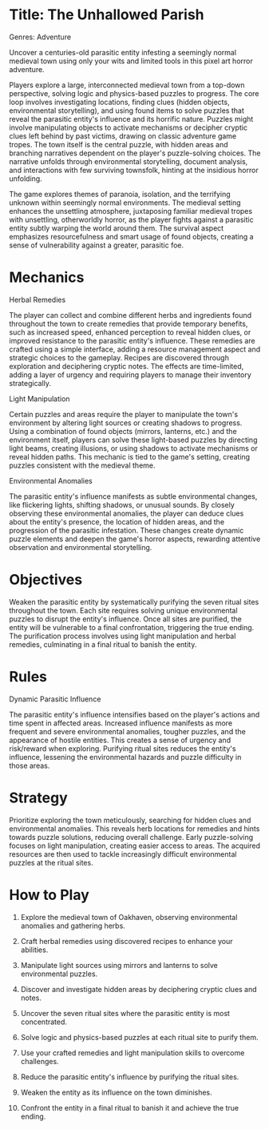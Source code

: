 # Title: The Unhallowed Parish

Genres: Adventure

Uncover a centuries-old parasitic entity infesting a seemingly normal medieval town using only your wits and limited tools in this pixel art horror adventure.

Players explore a large, interconnected medieval town from a top-down perspective, solving logic and physics-based puzzles to progress.  The core loop involves investigating locations, finding clues (hidden objects, environmental storytelling), and using found items to solve puzzles that reveal the parasitic entity's influence and its horrific nature.  Puzzles might involve manipulating objects to activate mechanisms or decipher cryptic clues left behind by past victims, drawing on classic adventure game tropes. The town itself is the central puzzle, with hidden areas and branching narratives dependent on the player's puzzle-solving choices.  The narrative unfolds through environmental storytelling, document analysis, and interactions with few surviving townsfolk, hinting at the insidious horror unfolding.

The game explores themes of paranoia, isolation, and the terrifying unknown within seemingly normal environments.  The medieval setting enhances the unsettling atmosphere, juxtaposing familiar medieval tropes with unsettling, otherworldly horror, as the player fights against a parasitic entity subtly warping the world around them. The survival aspect emphasizes resourcefulness and smart usage of found objects, creating a sense of vulnerability against a greater, parasitic foe.

# Mechanics

Herbal Remedies

The player can collect and combine different herbs and ingredients found throughout the town to create remedies that provide temporary benefits, such as increased speed, enhanced perception to reveal hidden clues, or improved resistance to the parasitic entity's influence.  These remedies are crafted using a simple interface, adding a resource management aspect and strategic choices to the gameplay.  Recipes are discovered through exploration and deciphering cryptic notes.  The effects are time-limited, adding a layer of urgency and requiring players to manage their inventory strategically.

Light Manipulation

Certain puzzles and areas require the player to manipulate the town's environment by altering light sources or creating shadows to progress.  Using a combination of found objects (mirrors, lanterns, etc.) and the environment itself, players can solve these light-based puzzles by directing light beams, creating illusions, or using shadows to activate mechanisms or reveal hidden paths.  This mechanic is tied to the game's setting, creating puzzles consistent with the medieval theme.

Environmental Anomalies

The parasitic entity's influence manifests as subtle environmental changes, like flickering lights, shifting shadows, or unusual sounds.  By closely observing these environmental anomalies, the player can deduce clues about the entity's presence, the location of hidden areas, and the progression of the parasitic infestation.  These changes create dynamic puzzle elements and deepen the game's horror aspects, rewarding attentive observation and environmental storytelling.

# Objectives

Weaken the parasitic entity by systematically purifying the seven ritual sites throughout the town.  Each site requires solving unique environmental puzzles to disrupt the entity's influence. Once all sites are purified, the entity will be vulnerable to a final confrontation, triggering the true ending. The purification process involves using light manipulation and herbal remedies, culminating in a final ritual to banish the entity.

# Rules

Dynamic Parasitic Influence

The parasitic entity's influence intensifies based on the player's actions and time spent in affected areas.  Increased influence manifests as more frequent and severe environmental anomalies, tougher puzzles, and the appearance of hostile entities. This creates a sense of urgency and risk/reward when exploring.  Purifying ritual sites reduces the entity's influence, lessening the environmental hazards and puzzle difficulty in those areas.

# Strategy

Prioritize exploring the town meticulously, searching for hidden clues and environmental anomalies. This reveals herb locations for remedies and hints towards puzzle solutions, reducing overall challenge. Early puzzle-solving focuses on light manipulation, creating easier access to areas. The acquired resources are then used to tackle increasingly difficult environmental puzzles at the ritual sites.

# How to Play

1. Explore the medieval town of Oakhaven, observing environmental anomalies and gathering herbs.

2. Craft herbal remedies using discovered recipes to enhance your abilities.

3. Manipulate light sources using mirrors and lanterns to solve environmental puzzles.

4. Discover and investigate hidden areas by deciphering cryptic clues and notes.

5. Uncover the seven ritual sites where the parasitic entity is most concentrated.

6. Solve logic and physics-based puzzles at each ritual site to purify them.

7. Use your crafted remedies and light manipulation skills to overcome challenges.

8. Reduce the parasitic entity's influence by purifying the ritual sites.

9. Weaken the entity as its influence on the town diminishes.

10. Confront the entity in a final ritual to banish it and achieve the true ending.

